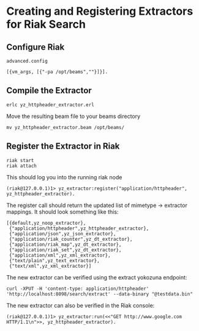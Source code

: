 # Creating and Registering Extractors for Riak Search

## Configure Riak

`advanced.config`

```
[{vm_args, [{"-pa /opt/beams",""}]}].
```

## Compile the Extractor

```
erlc yz_httpheader_extractor.erl
```

Move the resulting beam file to your beams directory

```
mv yz_httpheader_extractor.beam /opt/beams/
```

## Register the Extractor in Riak

```
riak start
riak attach
```

This should log you into the running riak node

```
(riak@127.0.0.1)1> yz_extractor:register("application/httpheader", yz_httpheader_extractor).
```

The register call should return the updated list of mimetype -> extractor mappings. It should look something like this:

```
[{default,yz_noop_extractor},
 {"application/httpheader",yz_httpheader_extractor},
 {"application/json",yz_json_extractor},
 {"application/riak_counter",yz_dt_extractor},
 {"application/riak_map",yz_dt_extractor},
 {"application/riak_set",yz_dt_extractor},
 {"application/xml",yz_xml_extractor},
 {"text/plain",yz_text_extractor},
 {"text/xml",yz_xml_extractor}]
```

The new extractor can be verified using the extract yokozuna endpoint:

```
curl -XPUT -H 'content-type: application/httpheader' 'http://localhost:8098/search/extract' --data-binary "@testdata.bin"
```

The new extractor can also be verified in the Riak console:

```
(riak@127.0.0.1)1> yz_extractor:run(<<"GET http://www.google.com HTTP/1.1\n">>, yz_httpheader_extractor).
```